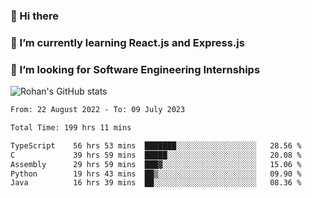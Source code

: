 ### 👋 Hi there 

<!--
**rohznmdev/rohznmdev** is a ✨ _special_ ✨ repository because its `README.md` (this file) appears on your GitHub profile.

Here are some ideas to get you started:

- 🔭 I’m currently working on ...
- 🌱 I’m currently learning Ruby and Ruby on Rails
- 👯 I’m looking to collaborate on ...
- 🤔 I’m looking for help with ...
- 💬 Ask me about ...
- 📫 How to reach me: ...
- 😄 Pronouns: ...
- ⚡ Fun fact: ...
-->
### 🌱 I’m currently learning React.js and Express.js
### 🤔 I’m looking for Software Engineering Internships
![Rohan's GitHub stats](https://github-readme-stats.vercel.app/api?username=rohznmdev&theme=dark&show_icons=true)

<!--START_SECTION:waka-->

```txt
From: 22 August 2022 - To: 09 July 2023

Total Time: 199 hrs 11 mins

TypeScript    56 hrs 53 mins  ███████░░░░░░░░░░░░░░░░░░   28.56 %
C             39 hrs 59 mins  █████░░░░░░░░░░░░░░░░░░░░   20.08 %
Assembly      29 hrs 59 mins  ███▓░░░░░░░░░░░░░░░░░░░░░   15.06 %
Python        19 hrs 43 mins  ██▒░░░░░░░░░░░░░░░░░░░░░░   09.90 %
Java          16 hrs 39 mins  ██░░░░░░░░░░░░░░░░░░░░░░░   08.36 %
```

<!--END_SECTION:waka-->
